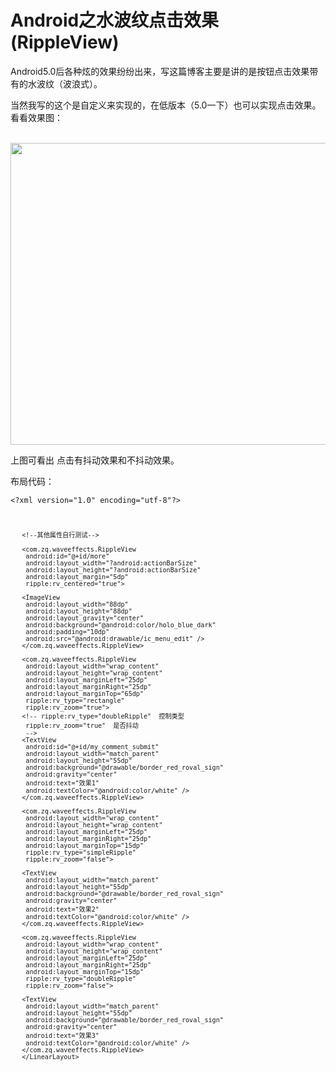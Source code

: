 # Android之水波纹点击效果(RippleView) 
  <p>Android5.0后各种炫的效果纷纷出来，写这篇博客主要是讲的是按钮点击效果带有的水波纹（波浪式）。</p>
<p>当然我写的这个是自定义来实现的，在低版本（5.0一下）也可以实现点击效果。看看效果图：</p>
<p>&nbsp;&nbsp;&nbsp;&nbsp;&nbsp;&nbsp;&nbsp;&nbsp;&nbsp; <img alt="" height="483" src="https://static.oschina.net/uploads/space/2017/0324/171131_dKcx_2945455.gif" width="594"></p>
<p>上图可看出 点击有抖动效果和不抖动效果。</p>
<p>布局代码：</p>
<pre><code class="language-html">&lt;?xml version="1.0" encoding="utf-8"?>
       <LinearLayout xmlns:android="http://schemas.android.com/apk/res/android"
        xmlns:ripple="http://schemas.android.com/apk/res-auto"
        xmlns:tools="http://schemas.android.com/tools"
        android:id="@+id/activity_main"
        android:layout_width="match_parent"
        android:layout_height="match_parent"
        android:orientation="vertical"
        tools:context="com.zq.waveeffects.MainActivity">

       <!--其他属性自行测试-->

       <com.zq.waveeffects.RippleView
        android:id="@+id/more"
        android:layout_width="?android:actionBarSize"
        android:layout_height="?android:actionBarSize"
        android:layout_margin="5dp"
        ripple:rv_centered="true">

       <ImageView
        android:layout_width="88dp"
        android:layout_height="88dp"
        android:layout_gravity="center"
        android:background="@android:color/holo_blue_dark"
        android:padding="10dp"
        android:src="@android:drawable/ic_menu_edit" />
       </com.zq.waveeffects.RippleView>

       <com.zq.waveeffects.RippleView
        android:layout_width="wrap_content"
        android:layout_height="wrap_content"
        android:layout_marginLeft="25dp"
        android:layout_marginRight="25dp"
        android:layout_marginTop="65dp"
        ripple:rv_type="rectangle"
        ripple:rv_zoom="true">
       <!-- ripple:rv_type="doubleRipple"  控制类型
        ripple:rv_zoom="true"  是否抖动
        -->
       <TextView
        android:id="@+id/my_comment_submit"
        android:layout_width="match_parent"
        android:layout_height="55dp"
        android:background="@drawable/border_red_roval_sign"
        android:gravity="center"
        android:text="效果1"
        android:textColor="@android:color/white" />
       </com.zq.waveeffects.RippleView>

       <com.zq.waveeffects.RippleView
        android:layout_width="wrap_content"
        android:layout_height="wrap_content"
        android:layout_marginLeft="25dp"
        android:layout_marginRight="25dp"
        android:layout_marginTop="15dp"
        ripple:rv_type="simpleRipple"
        ripple:rv_zoom="false">

       <TextView
        android:layout_width="match_parent"
        android:layout_height="55dp"
        android:background="@drawable/border_red_roval_sign"
        android:gravity="center"
        android:text="效果2"
        android:textColor="@android:color/white" />
       </com.zq.waveeffects.RippleView>

       <com.zq.waveeffects.RippleView
        android:layout_width="wrap_content"
        android:layout_height="wrap_content"
        android:layout_marginLeft="25dp"
        android:layout_marginRight="25dp"
        android:layout_marginTop="15dp"
        ripple:rv_type="doubleRipple"
        ripple:rv_zoom="false">

       <TextView
        android:layout_width="match_parent"
        android:layout_height="55dp"
        android:background="@drawable/border_red_roval_sign"
        android:gravity="center"
        android:text="效果3"
        android:textColor="@android:color/white" />
       </com.zq.waveeffects.RippleView>
       </LinearLayout>
</code></pre> 
